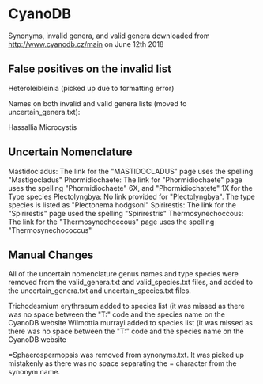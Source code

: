 # CyanoDB

Synonyms, invalid genera, and valid genera downloaded from http://www.cyanodb.cz/main on June 12th 2018


## False positives on the invalid list 

Heteroleibleinia (picked up due to formatting error)

Names on both invalid and valid genera lists (moved to uncertain_genera.txt):

Hassallia
Microcystis


## Uncertain Nomenclature

Mastidocladus: The link for the "MASTIDOCLADUS" page uses the spelling "Mastigocladus"
Phormidiochaete: The link for "Phormidiochaete" page uses the spelling "Phormidiochaete" 6X, and "Phormidiochatete" 1X for the Type species
Plectolyngbya: No link provided for "Plectolyngbya". The type species is listed as "Plectonema hodgsoni"
Spirirestis: The link for the "Spirirestis" page used the spelling "Spirirestris"
Thermosynechoccous: The link for the "Thermosynechoccous" page uses the spelling "Thermosynechococcus"


## Manual Changes

All of the uncertain nomenclature genus names and type species were removed from the valid_genera.txt and valid_species.txt files, and added to the uncertain_genera.txt and uncertain_species.txt files.

Trichodesmium erythraeum added to species list (it was missed as there was no space between the "T:" code and the species name on the CyanoDB website
Wilmottia murrayi added to species list (it was missed as there was no space between the "T:" code and the species name on the CyanoDB website

=Sphaerospermopsis was removed from synonyms.txt. It was picked up mistakenly as there was no space separating the = character from the synonym name.



